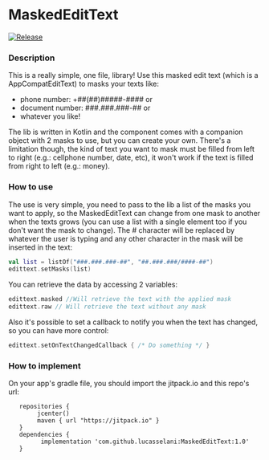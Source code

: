 # MaskedEditText
[![Release](https://jitpack.io/v/lucasselani/MaskedEditText.svg)](https://jitpack.io/#lucasselani/MaskedEditText)

### Description

This is a really simple, one file, library!
Use this masked edit text (which is a AppCompatEditText) to masks your texts like:
  - phone number: +##(##)#####-#### or
  - document number: ###.###.###-## or
  - whatever you like!
  
The lib is written in Kotlin and the component comes with a companion object with 2 masks to use, but you can create your own.
There's a limitation though, the kind of text you want to mask must be filled from left to right (e.g.: cellphone number, date, etc),  it won't work if the text is filled from right to left (e.g.: money).

### How to use

The use is very simple, you need to pass to the lib a list of the masks you want to apply, so the MaskedEditText can change from one mask to another when the texts grows (you can use a list with a single element too if you don't want the mask to change).
The # character will be replaced by whatever the user is typing and any other character in the mask will be inserted in the text:
````Kotlin
val list = listOf("###.###.###-##", "##.###.###/####-##")
edittext.setMasks(list)
````

You can retrieve the data by accessing 2 variables:
````Kotlin
edittext.masked //Will retrieve the text with the applied mask
edittext.raw // Will retrieve the text without any mask
````

Also it's possible to set a callback to notify you when the text has changed, so you can have more control:
````Kotlin
edittext.setOnTextChangedCallback { /* Do something */ }
````

### How to implement 
On your app's gradle file, you should import the jitpack.io and this repo's url:
````Gradle
   repositories {
        jcenter()
        maven { url "https://jitpack.io" }
   }
   dependencies {
         implementation 'com.github.lucasselani:MaskedEditText:1.0'
   }
````
